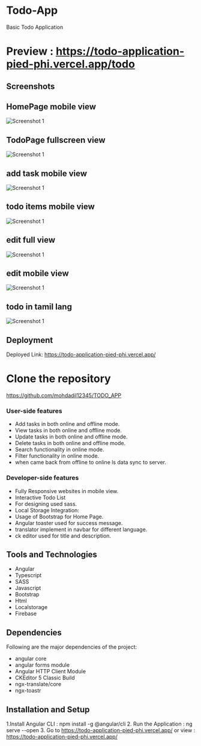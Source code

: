 # Todo-App
Basic Todo Application

# Preview : https://todo-application-pied-phi.vercel.app/todo

## Screenshots
## HomePage mobile view
![Screenshot 1](src/assets/screenshots/homepage.png)
## TodoPage fullscreen view
![Screenshot 1](src/assets/screenshots/todofull.png)
## add task mobile view
![Screenshot 1](src/assets/screenshots/addmbile.png)
## todo items mobile view
![Screenshot 1](src/assets/screenshots/todotask.png)
## edit full view
![Screenshot 1](src/assets/screenshots/edit1.png)
## edit mobile view
![Screenshot 1](src/assets/screenshots/edittask.png)
## todo in tamil lang
![Screenshot 1](src/assets/screenshots/tamilalrt.png)


## Deployment

Deployed Link: https://todo-application-pied-phi.vercel.app/

# Clone the repository

https://github.com/mohdadil12345/TODO_APP

### User-side features
- Add tasks in both online and offline mode.
- View tasks in both online and offline mode.
- Update tasks in both online and offline mode.
- Delete tasks in both online and offline mode.
- Search functionality in online mode.
- Filter functionality in online mode.
- when came back from offline to online ls data sync to server.

### Developer-side features

- Fully Responsive websites in mobile view.
- Interactive Todo List
- For designing used sass.
- Local Storage Integration: 
- Usage of Bootstrap for Home Page.
- Angular toaster used for success message.
-  translator implement in navbar for different language.
-  ck editor used for title and description.

## Tools and Technologies

- Angular
- Typescript
- SASS
- Javascript
- Bootstrap
- Html
- Localstorage
- Firebase

## Dependencies

Following are the major dependencies of the project:

- angular core
- angular forms module
- Angular HTTP Client Module
- CKEditor 5 Classic Build
- ngx-translate/core
- ngx-toastr

## Installation and Setup

1.Install Angular CLI : npm install -g @angular/cli
2. Run the Application : ng serve --open
3. Go to https://todo-application-pied-phi.vercel.app/  or view :  https://todo-application-pied-phi.vercel.app/
